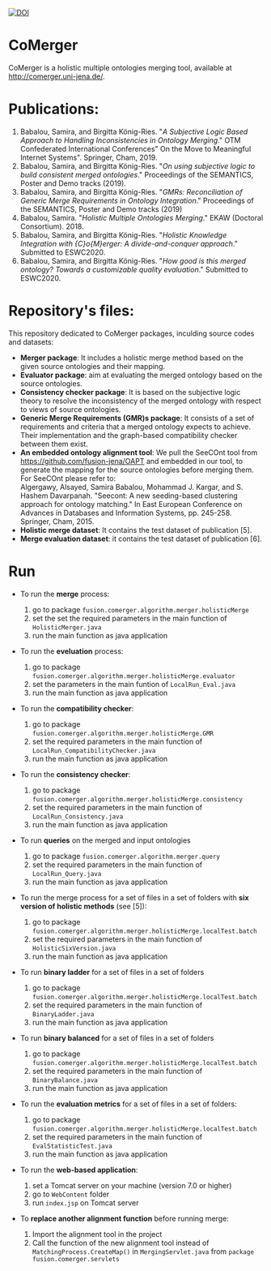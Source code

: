 [![DOI](https://zenodo.org/badge/DOI/10.5281/zenodo.3605621.svg)](https://doi.org/10.5281/zenodo.3605621)

# CoMerger
CoMerger is a holistic multiple ontologies merging tool, available at http://comerger.uni-jena.de/.

# Publications:
1. Babalou, Samira, and Birgitta König-Ries. "*A Subjective Logic Based Approach to Handling Inconsistencies in Ontology Merging*." OTM Confederated International Conferences" On the Move to Meaningful Internet Systems". Springer, Cham, 2019.
2. Babalou, Samira, and Birgitta König-Ries. "*On using subjective logic to build consistent merged ontologies*." Proceedings of the SEMANTICS, Poster and Demo tracks (2019).
3. Babalou, Samira, and Birgitta König-Ries. "*GMRs: Reconciliation of Generic Merge Requirements in Ontology Integration*." Proceedings of the SEMANTICS, Poster and Demo tracks (2019)
4. Babalou, Samira. "*Holistic Multiple Ontologies Merging*." EKAW (Doctoral Consortium). 2018.
5. Babalou, Samira, and Birgitta König-Ries. "*Holistic Knowledge Integration with {C}o{M}erger: A divide-and-conquer approach*." Submitted to ESWC2020.
6. Babalou, Samira, and Birgitta König-Ries. "*How good is this merged ontology? Towards a customizable quality evaluation*." Submitted to ESWC2020.

# Repository's files:
This repository dedicated to CoMerger packages, inculding source codes and datasets:
* **Merger package**: It includes a holistic merge method based on the given source ontologies and their mapping. 
* **Evaluator package**: aim at evaluating the merged ontology based on the source ontologies.
* **Consistency checker package**: It is based on the subjective logic theory to resolve the inconsistency of the merged ontology with respect to views of source ontologies. 
* **Generic Merge Requirements (GMR)s package**: It consists of a set of requirements and criteria that a merged ontology expects to achieve. Their implementation and the graph-based compatibility checker between them exist.
* **An embedded ontology alignment tool**: We pull the SeeCOnt tool from https://github.com/fusion-jena/OAPT and embedded in our tool, to generate the mapping for the source ontologies before merging them. For SeeCOnt please refer to: <br> Algergawy, Alsayed, Samira Babalou, Mohammad J. Kargar, and S. Hashem Davarpanah. "Seecont: A new seeding-based clustering approach for ontology matching." In East European Conference on Advances in Databases and Information Systems, pp. 245-258. Springer, Cham, 2015.
* **Holistic merge dataset**: It contains the test dataset of publication [5].
* **Merge evaluation dataset**: it contains the test dataset of publication [6].

# Run
* To run the **merge** process:
	1. go to package `fusion.comerger.algorithm.merger.holisticMerge`
	2. set the set the required parameters in the main function of `HolisticMerger.java`
	3. run the main function as java application

* To run the **eveluation** process:
	1. go to package `fusion.comerger.algorithm.merger.holisticMerge.evaluator`
	2. set the parameters in the main funtion of `LocalRun_Eval.java`
	3. run the main function as java application

* To run the **compatibility checker**:
	1. go to package `fusion.comerger.algorithm.merger.holisticMerge.GMR`
	2. set the required parameters in the main function of `LocalRun_CompatibilityChecker.java`
	3. run the main function as java application

* To run the **consistency checker**:
	1. go to package `fusion.comerger.algorithm.merger.holisticMerge.consistency`
	2. set the required parameters in the main function of `LocalRun_Consistency.java`
	3. run the main function as java application

* To run **queries** on the merged and input ontologies
	1. go to package `fusion.comerger.algorithm.merger.query`
	2. set the required parameters in the main function of `LocalRun_Query.java`
	3. run the main function as java application

* To run the merge process for a set of files in a set of folders with **six version of holistic methods** (see [5]):
	1. go to package `fusion.comerger.algorithm.merger.holisticMerge.localTest.batch`
	2. set the required parameters in the main function of `HolisticSixVersion.java`
	3. run the main function as java application
	
* To run **binary ladder** for a set of files in a set of folders
	1. go to package `fusion.comerger.algorithm.merger.holisticMerge.localTest.batch`
	2. set the required parameters in the main function of `BinaryLadder.java`
	3. run the main function as java application
	
* To run **binary balanced** for a set of files in a set of folders
	1. go to package `fusion.comerger.algorithm.merger.holisticMerge.localTest.batch`
	2. set the required parameters in the main function of `BinaryBalance.java`
	3. run the main function as java application
	
* To run the **evaluation metrics** for a set of files in a set of folders:
	1. go to package `fusion.comerger.algorithm.merger.holisticMerge.localTest.batch`
	2. set the required parameters in the main function of `EvalStatisticTest.java`
	3. run the main function as java application

* To run the **web-based application**:
	1. set a Tomcat server on your machine (version 7.0 or higher)
	2. go to `WebContent` folder
	3. run `index.jsp` on Tomcat server

* To **replace another alignment function** before running merge:
	1. Import the alignment tool in the project
	2. Call the function of the new alignment tool instead of `MatchingProcess.CreateMap()` in `MergingServlet.java` from `package fusion.comerger.servlets`

